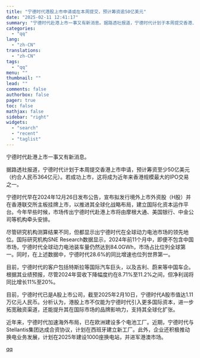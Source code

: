 ```yaml
---
title: "宁德时代港股上市申请或在本周提交，预计筹资逾50亿美元"
date: "2025-02-11 12:41:17"
summary: "宁德时代赴港上市一事又有新消息。据路透社报道，宁德时代计划于本周提交香港上市申请，预计筹资至少50亿..."
categories:
  - "qq"
lang:
  - "zh-CN"
translations:
  - "zh-CN"
tags:
  - "qq"
menu: ""
thumbnail: ""
lead: ""
comments: false
authorbox: false
pager: true
toc: false
mathjax: false
sidebar: "right"
widgets:
  - "search"
  - "recent"
  - "taglist"
---
```


宁德时代赴港上市一事又有新消息。

据路透社报道，宁德时代计划于本周提交香港上市申请，预计筹资至少50亿美元（约合人民币364亿元）。若成功上市，这将成为近年来香港规模最大的IPO交易之一。

宁德时代早在2024年12月26日发布公告，宣布拟发行境外上市外资股（H股）并在香港联交所主板挂牌上市，以推进其全球化战略布局，建立国际化资本运作平台。今年早些时候，市场传出宁德时代赴港上市将由摩根大通、美国银行、中金公司等机构牵头安排。

尽管研究机构测算结果不同，但都显示出宁德时代在全球动力电池市场的领先地位。国际研究机构SNE Research数据显示，2024年前11个月中，即便不包含中国市场，宁德时代全球动力电池装车量仍然达到84.0GWh，市场占比位列全球第一。同时，在上述数据中，宁德时代28.6%的同比增速也位列世界第一。

目前，宁德时代的客户包括特斯拉等国际汽车巨头，以及吉利、蔚来等中国车企。根据其业绩预报，尽管2024年营收下降幅度约在8.71%至11.2%之间，但净利润将同比增长11%至20%。

目前，宁德时代已是A股上市公司，截至2025年2月10日，宁德时代A股市值达1.11万亿元人民币。分析认为，港股上市不仅能为宁德时代引入更多国际资本，进一步拓宽融资渠道，还能提升其在国际市场的品牌影响力，支持其全球化扩张。

近年来，宁德时代加速海外布局，已在欧洲建设多个电池工厂。近期，宁德时代与Stellantis集团达成合资协议，计划在西班牙建立新工厂。此外，企业还积极推动换电业务发展，计划在2025年建设1000座换电站，并进军港澳市场。

[qq](https://new.qq.com/rain/a/20250211A0437H00)
